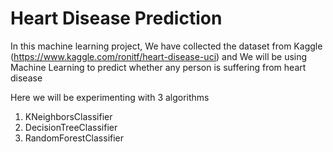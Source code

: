 # Heart Disease Prediction
In this machine learning project, We have collected the dataset from Kaggle (https://www.kaggle.com/ronitf/heart-disease-uci) and We will be using Machine Learning to predict whether any person is suffering from heart disease

Here we will be experimenting with 3 algorithms

1. KNeighborsClassifier
2. DecisionTreeClassifier
3. RandomForestClassifier

